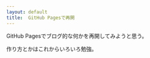 ```yaml
---
layout: default
title:  GitHub Pagesで再開
---
```


GitHub Pagesでブログ的な何かを再開してみようと思う。

作り方とかはこれからいろいろ勉強。
